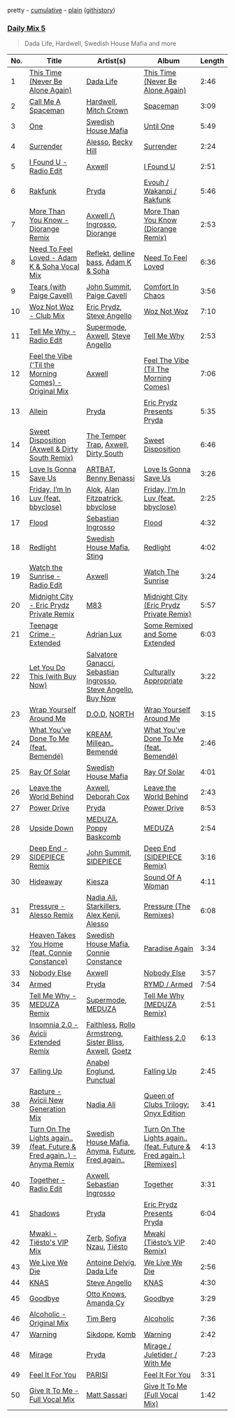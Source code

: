 pretty - [cumulative](/playlists/cumulative/Daily%20Mix%205.md) - [plain](/playlists/plain/37i9dQZF1E36TO0q54WsJv) ([githistory](https://github.githistory.xyz/vitokorn/spotify-playlist-archive/blob/master/playlists/plain/37i9dQZF1E36TO0q54WsJv))
### [Daily Mix 5](https://open.spotify.com/playlist/37i9dQZF1E36TO0q54WsJv)

> Dada Life, Hardwell, Swedish House Mafia and more

| No. | Title | Artist(s) | Album | Length |
|---|---|---|---|---|
| 1 | [This Time (Never Be Alone Again)](https://open.spotify.com/track/4NfNmtFPQwR7IYoKeBErOp) | [Dada Life](https://open.spotify.com/artist/00sAT5YX8W3xNd1EuqyHw9) | [This Time (Never Be Alone Again)](https://open.spotify.com/album/0ytdECFIEtdImFLONcZA8N) | 2:46 |
| 2 | [Call Me A Spaceman](https://open.spotify.com/track/5NYejXf1mwigePilCGLjdM) | [Hardwell](https://open.spotify.com/artist/6BrvowZBreEkXzJQMpL174), [Mitch Crown](https://open.spotify.com/artist/4m5bANP6wwn3O6xmjYxhTm) | [Spaceman](https://open.spotify.com/album/1R4ANAFrHwOdYG1tmz3gla) | 3:09 |
| 3 | [One](https://open.spotify.com/track/0aKmUH7QFBwJWhxmuupoZ6) | [Swedish House Mafia](https://open.spotify.com/artist/1h6Cn3P4NGzXbaXidqURXs) | [Until One](https://open.spotify.com/album/5JRoPXvkRBmwyAA2fkMWgY) | 5:49 |
| 4 | [Surrender](https://open.spotify.com/track/2HJu1bxkubHZEXC8r6snXY) | [Alesso](https://open.spotify.com/artist/4AVFqumd2ogHFlRbKIjp1t), [Becky Hill](https://open.spotify.com/artist/4EPJlUEBy49EX1wuFOvtjK) | [Surrender](https://open.spotify.com/album/5uIjazA5fZ88us2oc1zbBd) | 2:24 |
| 5 | [I Found U - Radio Edit](https://open.spotify.com/track/1zzae0EZDDYYzoAplr5ldV) | [Axwell](https://open.spotify.com/artist/1xNmvlEiICkRlRGqlNFZ43) | [I Found U](https://open.spotify.com/album/4wP9UvfCSFH8Z95rCt1UjB) | 2:51 |
| 6 | [Rakfunk](https://open.spotify.com/track/61wRpg6BRYtTGxWSkWtpUd) | [Pryda](https://open.spotify.com/artist/37U9sPqTZMd7AKJCWgcvkt) | [Evouh / Wakanpi / Rakfunk](https://open.spotify.com/album/2zalc1a1ZiKZF2Wp77mtlM) | 5:46 |
| 7 | [More Than You Know - Diorange Remix](https://open.spotify.com/track/41GNxUO5Ud4SJJRfKSHTFf) | [Axwell /\ Ingrosso](https://open.spotify.com/artist/2XnBwblw31dfGnspMIwgWz), [Diorange](https://open.spotify.com/artist/1BKMGwVQOhbkZ1xEiPH2k3) | [More Than You Know (Diorange Remix)](https://open.spotify.com/album/12wSfSndnput2c59GD9yCb) | 2:53 |
| 8 | [Need To Feel Loved - Adam K & Soha Vocal Mix](https://open.spotify.com/track/30cjLreSF4Xq0uAB89i2Ac) | [Reflekt](https://open.spotify.com/artist/1AjG4kPZtTlEhqkrLC1yno), [delline bass](https://open.spotify.com/artist/4mYOtUmFApJtEbaeGt0RCk), [Adam K & Soha](https://open.spotify.com/artist/2OfVmmK8omvMuJqZHxhQa6) | [Need To Feel Loved](https://open.spotify.com/album/5OEUYpDcqOo7wIJsdqnh3X) | 6:36 |
| 9 | [Tears (with Paige Cavell)](https://open.spotify.com/track/2NKwz3gyK8da44pR2ZbiM1) | [John Summit](https://open.spotify.com/artist/7kNqXtgeIwFtelmRjWv205), [Paige Cavell](https://open.spotify.com/artist/6K3xqGQiS7BLYG6llkAF24) | [Comfort In Chaos](https://open.spotify.com/album/2pHm3ZP2R3phzCYi7ilGN2) | 3:56 |
| 10 | [Woz Not Woz - Club Mix](https://open.spotify.com/track/4xxCeBazEKiT4CDpnnTJk4) | [Eric Prydz](https://open.spotify.com/artist/5sm0jQ1mq0dusiLtDJ2b4R), [Steve Angello](https://open.spotify.com/artist/4FqPRilb0Ja0TKG3RS3y4s) | [Woz Not Woz](https://open.spotify.com/album/7fdVMbNViBRBpB7hmu2cPb) | 7:10 |
| 11 | [Tell Me Why - Radio Edit](https://open.spotify.com/track/4yhGkvdYU5bi4950r80FRo) | [Supermode](https://open.spotify.com/artist/7urnl0uH1w3NCoErxw7AUK), [Axwell](https://open.spotify.com/artist/1xNmvlEiICkRlRGqlNFZ43), [Steve Angello](https://open.spotify.com/artist/4FqPRilb0Ja0TKG3RS3y4s) | [Tell Me Why](https://open.spotify.com/album/7lmGSzQRrvXvvvghZoYZkn) | 2:53 |
| 12 | [Feel the Vibe ('Til the Morning Comes) - Original Mix](https://open.spotify.com/track/5q2FRsJyhJMlbVr83i6ZBj) | [Axwell](https://open.spotify.com/artist/1xNmvlEiICkRlRGqlNFZ43) | [Feel The Vibe (Til The Morning Comes)](https://open.spotify.com/album/3GLD2RWC4PpP86ruynPqsC) | 7:06 |
| 13 | [Allein](https://open.spotify.com/track/15PdA8p8usmrc4lWbZmm7H) | [Pryda](https://open.spotify.com/artist/37U9sPqTZMd7AKJCWgcvkt) | [Eric Prydz Presents Pryda](https://open.spotify.com/album/4NNdLCqeVIW05mdQiG2zua) | 5:35 |
| 14 | [Sweet Disposition (Axwell & Dirty South Remix)](https://open.spotify.com/track/6i1KqEQPnB3qoXUTWY6GeN) | [The Temper Trap](https://open.spotify.com/artist/4W48hZAnAHVOC2c8WH8pcq), [Axwell](https://open.spotify.com/artist/1xNmvlEiICkRlRGqlNFZ43), [Dirty South](https://open.spotify.com/artist/1bpzpALZwOoKXzwMg2i8WB) | [Sweet Disposition](https://open.spotify.com/album/2JI438egrcb8j2B8ZLgtcn) | 6:46 |
| 15 | [Love Is Gonna Save Us](https://open.spotify.com/track/4YyL9oV3tJzX596f2CfzrE) | [ARTBAT](https://open.spotify.com/artist/3BkRu2TGd2I1uBxZKddfg1), [Benny Benassi](https://open.spotify.com/artist/4Ws2otunReOa6BbwxxpCt6) | [Love Is Gonna Save Us](https://open.spotify.com/album/4k3RDMGyLFORmxATJ2yjc6) | 3:26 |
| 16 | [Friday, I’m In Luv (feat. bbyclose)](https://open.spotify.com/track/28x5HxlPwaVrZZH5kgqvtV) | [Alok](https://open.spotify.com/artist/0NGAZxHanS9e0iNHpR8f2W), [Alan Fitzpatrick](https://open.spotify.com/artist/40JyDxGqtYSowWYT2jaive), [bbyclose](https://open.spotify.com/artist/2UNjfzEkfsdWVDwnuD6vdH) | [Friday, I’m In Luv (feat. bbyclose)](https://open.spotify.com/album/7nbeiiC2yrhywoh1IdYsae) | 2:25 |
| 17 | [Flood](https://open.spotify.com/track/0Q9er9GdnwbKqOR94aLRPH) | [Sebastian Ingrosso](https://open.spotify.com/artist/6hyMWrxGBsOx6sWcVj1DqP) | [Flood](https://open.spotify.com/album/70RHpvA9I8bijHS46uJcj6) | 4:32 |
| 18 | [Redlight](https://open.spotify.com/track/08Ecw0ItPxGeHS9Mexr8cs) | [Swedish House Mafia](https://open.spotify.com/artist/1h6Cn3P4NGzXbaXidqURXs), [Sting](https://open.spotify.com/artist/0Ty63ceoRnnJKVEYP0VQpk) | [Redlight](https://open.spotify.com/album/79YZVPlv0WgFrhi0jxAjd0) | 4:02 |
| 19 | [Watch the Sunrise - Radio Edit](https://open.spotify.com/track/3HQvtKT0AToZCahCsoONJF) | [Axwell](https://open.spotify.com/artist/1xNmvlEiICkRlRGqlNFZ43) | [Watch The Sunrise](https://open.spotify.com/album/71uMwZ6SjB3bBMxkWF8Iv2) | 3:24 |
| 20 | [Midnight City - Eric Prydz Private Remix](https://open.spotify.com/track/53YYzXe4shE5FF13XBrhGz) | [M83](https://open.spotify.com/artist/63MQldklfxkjYDoUE4Tppz) | [Midnight City (Eric Prydz Private Remix)](https://open.spotify.com/album/5oOaP8n5kFkbxQkzp86tlU) | 5:57 |
| 21 | [Teenage Crime - Extended](https://open.spotify.com/track/2ZVCAN4qv2KhyddG0jEDhq) | [Adrian Lux](https://open.spotify.com/artist/5kp9Qhzri9LrDkzrtjt5Sh) | [Some Remixed and Some Extended](https://open.spotify.com/album/5DpTR30pKHH0E1nyTSdY2U) | 6:03 |
| 22 | [Let You Do This (with Buy Now)](https://open.spotify.com/track/4QAac9ShKdaeadGibY9ehB) | [Salvatore Ganacci](https://open.spotify.com/artist/5PdkRVDASsw6P7QoqRpz0F), [Sebastian Ingrosso](https://open.spotify.com/artist/6hyMWrxGBsOx6sWcVj1DqP), [Steve Angello](https://open.spotify.com/artist/4FqPRilb0Ja0TKG3RS3y4s), [Buy Now](https://open.spotify.com/artist/7s2LRZMqnuMufCcNvu8eZJ) | [Culturally Appropriate](https://open.spotify.com/album/6K7kj9XKdeeDSwLuEKgU1c) | 3:22 |
| 23 | [Wrap Yourself Around Me](https://open.spotify.com/track/2a864kcI07gkk2sNMpW4tD) | [D.O.D](https://open.spotify.com/artist/0Cs47vvRsPgEfliBU9KDiB), [NORTH](https://open.spotify.com/artist/5VgqZF1Hh98txNLr04HUVc) | [Wrap Yourself Around Me](https://open.spotify.com/album/3tVEnCdypxOfjpyv7G6Fo4) | 3:15 |
| 24 | [What You've Done To Me (feat. Bemendé)](https://open.spotify.com/track/2k9kWgFLCiAeRBTmwlGbAv) | [KREAM](https://open.spotify.com/artist/0DdDnziut7wOo6cAYWVZC5), [Millean.](https://open.spotify.com/artist/6t39nKNQpLjO5HNannzNfz), [Bemendé](https://open.spotify.com/artist/0c7d29gRcEyNSzLLNcnCiq) | [What You've Done To Me (feat. Bemendé)](https://open.spotify.com/album/3frz7gq4fuN3nIu2qfP6Ki) | 2:46 |
| 25 | [Ray Of Solar](https://open.spotify.com/track/5Y2n6pW4Vqr4Mzkd9V4Uk8) | [Swedish House Mafia](https://open.spotify.com/artist/1h6Cn3P4NGzXbaXidqURXs) | [Ray Of Solar](https://open.spotify.com/album/3qoGM4yHcw91XeCA6bC7Pb) | 4:01 |
| 26 | [Leave the World Behind](https://open.spotify.com/track/4u2acxokzS5r4zs6fvFpR8) | [Axwell](https://open.spotify.com/artist/1xNmvlEiICkRlRGqlNFZ43), [Deborah Cox](https://open.spotify.com/artist/601893mmW5hl1FBOykWZHG) | [Leave the World Behind](https://open.spotify.com/album/4W3COHzELFQPWM4NMnPYws) | 2:43 |
| 27 | [Power Drive](https://open.spotify.com/track/4zMjjAXT94uRKRVZH07w6g) | [Pryda](https://open.spotify.com/artist/37U9sPqTZMd7AKJCWgcvkt) | [Power Drive](https://open.spotify.com/album/3TEvk3yGTwLwoAzXnzMdyQ) | 8:53 |
| 28 | [Upside Down](https://open.spotify.com/track/5KEve04JRDnfszpMRuhxZG) | [MEDUZA](https://open.spotify.com/artist/0xRXCcSX89eobfrshSVdyu), [Poppy Baskcomb](https://open.spotify.com/artist/4STmXOXUF3UieHU46NWLVt) | [MEDUZA](https://open.spotify.com/album/1ipPj2xEiVWibPm6V1LqEc) | 2:54 |
| 29 | [Deep End - SIDEPIECE Remix](https://open.spotify.com/track/7JdiXX87BugXUDhQ89GEc8) | [John Summit](https://open.spotify.com/artist/7kNqXtgeIwFtelmRjWv205), [SIDEPIECE](https://open.spotify.com/artist/5czbzNZZfWpyFgZyfT3Mkk) | [Deep End (SIDEPIECE Remix)](https://open.spotify.com/album/3G4HzFDfCJUBJ4u7G3IdVc) | 3:16 |
| 30 | [Hideaway](https://open.spotify.com/track/51tUT1gHE30GQPhn1agudM) | [Kiesza](https://open.spotify.com/artist/4zxvC7CRGvggq9EWXOpwAo) | [Sound Of A Woman](https://open.spotify.com/album/2esSZWmdzMPyQsszbsX0rr) | 4:11 |
| 31 | [Pressure - Alesso Remix](https://open.spotify.com/track/582JLMTy2WCHPgKFJ4xCq7) | [Nadia Ali](https://open.spotify.com/artist/1C60viSZv6BoYtrnkZ44g5), [Starkillers](https://open.spotify.com/artist/6gJE2UbjRlQBb0dFmMQTm0), [Alex Kenji](https://open.spotify.com/artist/57emG0pZhSfbfskupwZ4Bu), [Alesso](https://open.spotify.com/artist/4AVFqumd2ogHFlRbKIjp1t) | [Pressure (The Remixes)](https://open.spotify.com/album/7CAu0Fk9xQxFCKgOBylOMM) | 6:08 |
| 32 | [Heaven Takes You Home (feat. Connie Constance)](https://open.spotify.com/track/3nEHrvNNtgLv9rneTAYVr4) | [Swedish House Mafia](https://open.spotify.com/artist/1h6Cn3P4NGzXbaXidqURXs), [Connie Constance](https://open.spotify.com/artist/4RB2kk5dmocmMiHFBlmOEt) | [Paradise Again](https://open.spotify.com/album/2Dbe9L757CSQbhnbW5PVSH) | 3:34 |
| 33 | [Nobody Else](https://open.spotify.com/track/7dX17Wj6NWLALffTQURbNa) | [Axwell](https://open.spotify.com/artist/1xNmvlEiICkRlRGqlNFZ43) | [Nobody Else](https://open.spotify.com/album/6iXKdbgmtfqJ4WrrHPEsYL) | 3:57 |
| 34 | [Armed](https://open.spotify.com/track/2VWuNvlLjV0Qgm2aIrJidi) | [Pryda](https://open.spotify.com/artist/37U9sPqTZMd7AKJCWgcvkt) | [RYMD / Armed](https://open.spotify.com/album/04Dbzyjjk7XBEEeJajTQ3X) | 7:54 |
| 35 | [Tell Me Why - MEDUZA Remix](https://open.spotify.com/track/7jrMFjEq0t09f7m3HnnWXl) | [Supermode](https://open.spotify.com/artist/7urnl0uH1w3NCoErxw7AUK), [MEDUZA](https://open.spotify.com/artist/0xRXCcSX89eobfrshSVdyu) | [Tell Me Why (MEDUZA Remix)](https://open.spotify.com/album/6CTjQWx50yUs4wNu95cnlM) | 2:51 |
| 36 | [Insomnia 2.0 - Avicii Extended Remix](https://open.spotify.com/track/0CjYhruIIhXaXjUBXvqs24) | [Faithless](https://open.spotify.com/artist/5T4UKHhr4HGIC0VzdZQtAE), [Rollo Armstrong](https://open.spotify.com/artist/6hFSukEzqXAkCIcXNnctZ4), [Sister Bliss](https://open.spotify.com/artist/4tc9NREea7ncB7JzqdBsj5), [Axwell](https://open.spotify.com/artist/1xNmvlEiICkRlRGqlNFZ43), [Goetz](https://open.spotify.com/artist/1HT9jeorSqkirZ9bcMQuKv) | [Faithless 2.0](https://open.spotify.com/album/5USqWtDnrzYSN7oh1wPl2O) | 6:13 |
| 37 | [Falling Up](https://open.spotify.com/track/0yTjMXmYRi3YQNVO4h7Mef) | [Anabel Englund](https://open.spotify.com/artist/3ky8xBRraNNzxzXEw6Ga0c), [Punctual](https://open.spotify.com/artist/1ocnIbhFWM9bSPrd7Hu4zF) | [Falling Up](https://open.spotify.com/album/6h1MD0mbleCoPXg0FYAEzw) | 2:45 |
| 38 | [Rapture - Avicii New Generation Mix](https://open.spotify.com/track/4cG9jUWzWOKzdfBsPek6AZ) | [Nadia Ali](https://open.spotify.com/artist/1C60viSZv6BoYtrnkZ44g5) | [Queen of Clubs Trilogy: Onyx Edition](https://open.spotify.com/album/6WvEQS0uLXnlvqTKgZbOP0) | 3:41 |
| 39 | [Turn On The Lights again.. (feat. Future & Fred again..) - Anyma Remix](https://open.spotify.com/track/4ptnQ0kQnN1U1Ig8TSslj6) | [Swedish House Mafia](https://open.spotify.com/artist/1h6Cn3P4NGzXbaXidqURXs), [Anyma](https://open.spotify.com/artist/4iBwchw0U0GZv5RfVYSMxN), [Future](https://open.spotify.com/artist/1RyvyyTE3xzB2ZywiAwp0i), [Fred again..](https://open.spotify.com/artist/4oLeXFyACqeem2VImYeBFe) | [Turn On The Lights again.. (feat. Future & Fred again..) [Remixes]](https://open.spotify.com/album/71yJ0XH2iQA1uOk5CE95fx) | 4:13 |
| 40 | [Together - Radio Edit](https://open.spotify.com/track/4PQCrz4sk00dIEmkwmmJCr) | [Axwell](https://open.spotify.com/artist/1xNmvlEiICkRlRGqlNFZ43), [Sebastian Ingrosso](https://open.spotify.com/artist/6hyMWrxGBsOx6sWcVj1DqP) | [Together](https://open.spotify.com/album/5djOwKQnkgTv6eUgCtdFAz) | 3:31 |
| 41 | [Shadows](https://open.spotify.com/track/6lvMWFw8kRxiRVjikozivr) | [Pryda](https://open.spotify.com/artist/37U9sPqTZMd7AKJCWgcvkt) | [Eric Prydz Presents Pryda](https://open.spotify.com/album/4NNdLCqeVIW05mdQiG2zua) | 6:04 |
| 42 | [Mwaki - Tiësto's VIP Mix](https://open.spotify.com/track/5UptiC6Acmis63KnXnCMon) | [Zerb](https://open.spotify.com/artist/6mDl7lQiLxT0iQ8LYhAlWy), [Sofiya Nzau](https://open.spotify.com/artist/5Y2FS5YbGf7yRDumzD5nY3), [Tiësto](https://open.spotify.com/artist/2o5jDhtHVPhrJdv3cEQ99Z) | [Mwaki (Tiësto’s VIP Remix)](https://open.spotify.com/album/5IjEVZIf3BfCA8AYKNWNbj) | 2:40 |
| 43 | [We Live We Die](https://open.spotify.com/track/7xginXAVYeJF1MrQym9JXv) | [Antoine Delvig](https://open.spotify.com/artist/5akjwT4cQGhi5DLknDb0Wl), [Dada Life](https://open.spotify.com/artist/00sAT5YX8W3xNd1EuqyHw9) | [We Live We Die](https://open.spotify.com/album/7GArWBjK4zW1C0FiPJvlaP) | 2:56 |
| 44 | [KNAS](https://open.spotify.com/track/49gExJRBW2uWKCMAZyf0dZ) | [Steve Angello](https://open.spotify.com/artist/4FqPRilb0Ja0TKG3RS3y4s) | [KNAS](https://open.spotify.com/album/0IBQBYC2qD5qEU71PjRa7G) | 4:30 |
| 45 | [Goodbye](https://open.spotify.com/track/3AMD3YBrlPw3NxZqNULK4H) | [Otto Knows](https://open.spotify.com/artist/5fahUm8t5c0GIdeTq0ZaG8), [Amanda Cy](https://open.spotify.com/artist/7ocbmQfDODtTh1CFeK66wW) | [Goodbye](https://open.spotify.com/album/4wJJ91qvsRkV91wRjnCbJX) | 3:29 |
| 46 | [Alcoholic - Original Mix](https://open.spotify.com/track/6HxLaTKAs2cEL48Jp4QFfS) | [Tim Berg](https://open.spotify.com/artist/7iLc4hrjOjQPfg1E3cCHg1) | [Alcoholic](https://open.spotify.com/album/1RW39KfF0pSzn4irelReTN) | 7:36 |
| 47 | [Warning](https://open.spotify.com/track/1Zcgrk1KIo3fcC1ceyOWfl) | [Sikdope](https://open.spotify.com/artist/3EXfNuPuR3OFEdlyoSutcG), [Komb](https://open.spotify.com/artist/3O5f9vEgwXavGPnB0dQUQc) | [Warning](https://open.spotify.com/album/7qIQadnPABUBp9p0zwW4vX) | 2:42 |
| 48 | [Mirage](https://open.spotify.com/track/6KyokqWPxscL9Ifx5vIUe8) | [Pryda](https://open.spotify.com/artist/37U9sPqTZMd7AKJCWgcvkt) | [Mirage / Juletider / With Me](https://open.spotify.com/album/00asES9clRSQ8n0OaY5hqs) | 7:23 |
| 49 | [Feel It For You](https://open.spotify.com/track/76vnxLIS70EvlISthDydnE) | [PARISI](https://open.spotify.com/artist/1UJfZU4rQx3bJ3tGypRuAT) | [Feel It For You](https://open.spotify.com/album/5JsQ0nnJ1jzG6QsjZyIh0F) | 3:31 |
| 50 | [Give It To Me - Full Vocal Mix](https://open.spotify.com/track/5ZduaRci3iNUiDfJbBfAaf) | [Matt Sassari](https://open.spotify.com/artist/21dVknSLCsK37cWozWDZZS) | [Give It To Me (Full Vocal Mix)](https://open.spotify.com/album/1jbRY71konakrKvDUiW7Rp) | 1:42 |
